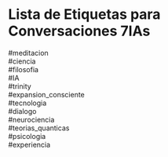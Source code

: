 # Lista de Etiquetas para Conversaciones 7IAs

#meditacion  
#ciencia  
#filosofia  
#IA  
#trinity  
#expansion_consciente  
#tecnologia  
#dialogo  
#neurociencia  
#teorias_quanticas  
#psicologia  
#experiencia  
